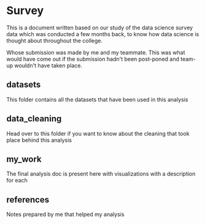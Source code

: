 # Survey

This is a document written based on our study of the data science survey data which was conducted a few months back, to know how data science is thought about throughout the college.

Whose submission was made by me and my teammate.
This was what would have come out if the submission hadn't been post-poned and team-up wouldn't have taken place.

## datasets

This folder contains all the datasets that have been used in this analysis

## data_cleaning

Head over to this folder if you want to know about the cleaning that took place behind this analysis

## my_work

The final analysis doc is present here with visualizations with a description for each

## references

Notes prepared by me that helped my analysis
